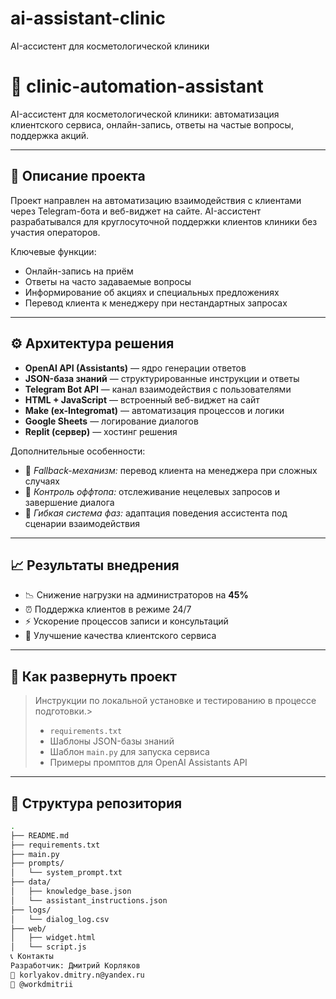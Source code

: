 # ai-assistant-clinic
 AI-ассистент для косметологической клиники
# 🤖 clinic-automation-assistant

AI-ассистент для косметологической клиники: автоматизация клиентского сервиса, онлайн-запись, ответы на частые вопросы, поддержка акций.

---

## 📌 Описание проекта

Проект направлен на автоматизацию взаимодействия с клиентами через Telegram-бота и веб-виджет на сайте. AI-ассистент разрабатывался для круглосуточной поддержки клиентов клиники без участия операторов.

Ключевые функции:
- Онлайн-запись на приём
- Ответы на часто задаваемые вопросы
- Информирование об акциях и специальных предложениях
- Перевод клиента к менеджеру при нестандартных запросах

---

## ⚙️ Архитектура решения

- **OpenAI API (Assistants)** — ядро генерации ответов
- **JSON-база знаний** — структурированные инструкции и ответы
- **Telegram Bot API** — канал взаимодействия с пользователями
- **HTML + JavaScript** — встроенный веб-виджет на сайт
- **Make (ex-Integromat)** — автоматизация процессов и логики
- **Google Sheets** — логирование диалогов
- **Replit (сервер)** — хостинг решения

Дополнительные особенности:
- 🔹 *Fallback-механизм:* перевод клиента на менеджера при сложных случаях
- 🔹 *Контроль оффтопа:* отслеживание нецелевых запросов и завершение диалога
- 🔹 *Гибкая система фаз:* адаптация поведения ассистента под сценарии взаимодействия

---

## 📈 Результаты внедрения

- 📉 Снижение нагрузки на администраторов на **45%**
- ⏰ Поддержка клиентов в режиме 24/7
- ⚡ Ускорение процессов записи и консультаций
- 🎯 Улучшение качества клиентского сервиса

---

## 🧪 Как развернуть проект

> Инструкции по локальной установке и тестированию в процессе подготовки.>
> - `requirements.txt`
> - Шаблоны JSON-базы знаний
> - Шаблон `main.py` для запуска сервиса
> - Примеры промптов для OpenAI Assistants API

---

## 📁 Структура репозитория

```bash
.
├── README.md
├── requirements.txt
├── main.py
├── prompts/
│   └── system_prompt.txt
├── data/
│   ├── knowledge_base.json
│   └── assistant_instructions.json
├── logs/
│   └── dialog_log.csv
├── web/
│   ├── widget.html
│   └── script.js
📞 Контакты
Разработчик: Дмитрий Корляков
📧 korlyakov.dmitry.n@yandex.ru
📱 @workdmitrii
